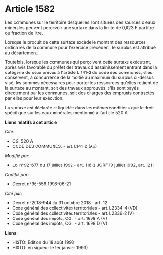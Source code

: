 # Article 1582

Les communes sur le territoire desquelles sont situées des sources d'eaux minérales peuvent percevoir une surtaxe dans la
limite de 0,023 F par litre ou fraction de litre.

Lorsque le produit de cette surtaxe excède le montant des ressources ordinaires de la commune pour l'exercice précédent, le
surplus est attribué au département.

Toutefois, lorsque les communes qui perçoivent cette surtaxe exécutent, après avis favorable du préfet des travaux
d'assainissement entrant dans la catégorie de ceux prévus à l'article L 141-2 du code des communes, elles conservent, à
concurrence de la moitié au maximum du surplus ci-dessus visé, les sommes nécessaires pour porter les ressources qu'elles
retirent de la surtaxe au montant, soit des travaux approuvés, s'ils sont payés directement par les communes, soit des
charges des emprunts contractés par elles pour leur exécution.

La surtaxe est déclarée et liquidée dans les mêmes conditions que le droit spécifique sur les eaux minérales mentionné à
l'article 520 A.

**Liens relatifs à cet article**

_Cite_:

  - CGI 520 A
  - CODE DES COMMUNES. - art. L141-2 (Ab)

_Modifié par_:

  - Loi n°92-677 du 17 juillet 1992 - art. 118 () JORF 19 juillet 1992, art. 121 :

_Codifié par_:

  - Décret n°96-556 1996-06-21

_Cité par_:

  - Décret n°2018-944 du 31 octobre 2018 - art. 12
  - Code général des collectivités territoriales - art. L2334-4 (VD)
  - Code général des collectivités territoriales - art. L2336-2 (V)
  - Code général des impôts, CGI. - art. 1698 A (V)
  - Code général des impôts, CGI. - art. 1698 D (V)

**Liens**:

  - HISTO: Edition du 18 août 1993
  - HISTO: en vigueur le 1er janvier 1993)
